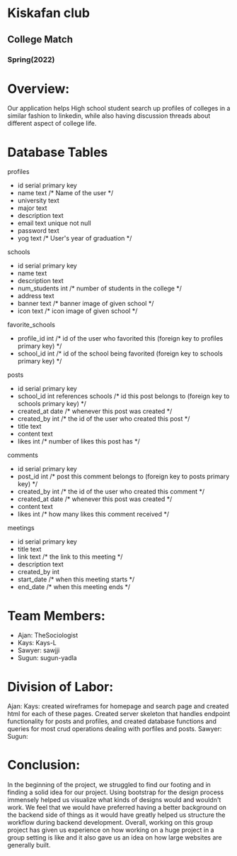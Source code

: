 # Kiskafan club

## College Match

### Spring(2022)

# Overview: 

Our application helps High school student search up profiles of colleges in a similar fashion to linkedin,
while also having discussion threads about different aspect of college life.

# Database Tables

profiles
- id serial primary key 
- name text /* Name of the user */
- university text 
- major text
- description text
- email text unique not null
- password text
- yog text /* User's year of graduation */

schools
- id serial primary key
- name text
- description text
- num_students int /* number of students in the college */
- address text
- banner text /* banner image of given school */
- icon text /* icon image of given school */

favorite_schools
- profile_id int /* id of the user who favorited this (foreign key to profiles primary key) */
- school_id int  /* id of the school being favorited (foreign key to schools primary key) */

posts
- id serial primary key
- school_id int references schools /* id this post belongs to (foreign key to schools primary key) */
- created_at date /* whenever this post was created */
- created_by int /* the id of the user who created this post  */
- title text 
- content text 
- likes int /* number of likes this post has */

comments
- id serial primary key
- post_id int  /* post this comment belongs to (foreign key to posts primary key) */
- created_by int /* the id of the user who created this comment  */
- created_at date /* whenever this post was created */
- content text
- likes int /* how many likes this comment received */

meetings
- id serial primary key
- title text
- link text /* the link to this meeting */
- description text
- created_by int
- start_date /* when this meeting starts */
- end_date /* when this meeting ends */

# Team Members:
- Ajan: TheSociologist
- Kays: Kays-L
- Sawyer: sawjji
- Sugun: sugun-yadla

# Division of Labor:

Ajan:
Kays: created wireframes for homepage and search page and created html for each of these pages. Created server skeleton that handles endpoint functionality for posts and profiles, and created database functions and queries for most crud operations dealing with porfiles and posts. 
Sawyer:
Sugun:

# Conclusion:

In the beginning of the project, we struggled to find our footing and in finding a solid idea for our project. 
Using bootstrap for the design process immensely helped us visualize what kinds of designs would and wouldn't work.
We feel that we would have preferred having a better background on the backend side of things as it would have
greatly helped us structure the workflow during backend development. Overall, working on this group project has given us 
experience on how working on a huge project in a group setting is like and it also gave us an idea on how large websites are generally built.

